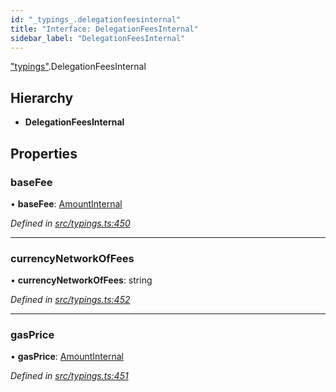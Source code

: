 ```yaml
---
id: "_typings_.delegationfeesinternal"
title: "Interface: DelegationFeesInternal"
sidebar_label: "DelegationFeesInternal"
---
```


["typings"](../modules/_typings_.md).DelegationFeesInternal

## Hierarchy

* **DelegationFeesInternal**

## Properties

### baseFee

•  **baseFee**: [AmountInternal](_typings_.amountinternal.md)

*Defined in [src/typings.ts:450](https://github.com/trustlines-protocol/clientlib/blob/f60ef2b/src/typings.ts#L450)*

___

### currencyNetworkOfFees

•  **currencyNetworkOfFees**: string

*Defined in [src/typings.ts:452](https://github.com/trustlines-protocol/clientlib/blob/f60ef2b/src/typings.ts#L452)*

___

### gasPrice

•  **gasPrice**: [AmountInternal](_typings_.amountinternal.md)

*Defined in [src/typings.ts:451](https://github.com/trustlines-protocol/clientlib/blob/f60ef2b/src/typings.ts#L451)*
